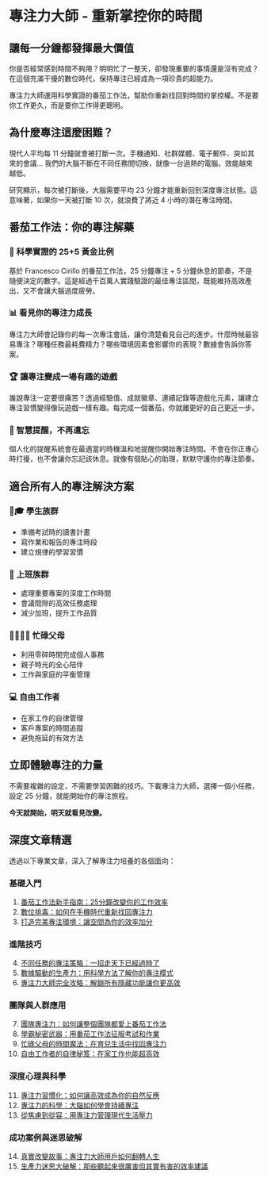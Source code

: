 # 專注力大師 - 重新掌控你的時間

## 讓每一分鐘都發揮最大價值

你是否經常感到時間不夠用？明明忙了一整天，卻發現重要的事情還是沒有完成？在這個充滿干擾的數位時代，保持專注已經成為一項珍貴的超能力。

專注力大師運用科學實證的番茄工作法，幫助你重新找回對時間的掌控權。不是要你工作更久，而是要你工作得更聰明。

## 為什麼專注這麼困難？

現代人平均每 11 分鐘就會被打斷一次。手機通知、社群媒體、電子郵件、突如其來的會議... 我們的大腦不斷在不同任務間切換，就像一台過熱的電腦，效能越來越低。

研究顯示，每次被打斷後，大腦需要平均 23 分鐘才能重新回到深度專注狀態。這意味著，如果你一天被打斷 10 次，就浪費了將近 4 小時的潛在專注時間。

## 番茄工作法：你的專注解藥

### 🎯 科學實證的 25+5 黃金比例
基於 Francesco Cirillo 的番茄工作法，25 分鐘專注 + 5 分鐘休息的節奏，不是隨便決定的數字。這是經過千百萬人實踐驗證的最佳專注區間，既能維持高效產出，又不會讓大腦過度疲勞。

### 📊 看見你的專注力成長
專注力大師會記錄你的每一次專注會話，讓你清楚看見自己的進步。什麼時候最容易專注？哪種任務最耗費精力？哪些環境因素會影響你的表現？數據會告訴你答案。

### 🏆 讓專注變成一場有趣的遊戲
誰說專注一定要很痛苦？透過經驗值、成就徽章、連續記錄等遊戲化元素，讓建立專注習慣變得像玩遊戲一樣有趣。每完成一個番茄，你就離更好的自己更近一步。

### 🔔 智慧提醒，不再遺忘
個人化的提醒系統會在最適當的時機溫和地提醒你開始專注時間。不會在你正專心時打擾，也不會讓你忘記該休息。就像有個貼心的助理，默默守護你的專注節奏。

## 適合所有人的專注解決方案

### 👩🎓 學生族群
- 準備考試時的讀書計畫
- 寫作業和報告的專注時段
- 建立規律的學習習慣

### 👔 上班族群
- 處理重要專案的深度工作時間
- 會議間隙的高效任務處理
- 減少加班，提升工作品質

### 👨👩👧👦 忙碌父母
- 利用零碎時間完成個人事務
- 親子時光的全心陪伴
- 工作與家庭的平衡管理

### 💻 自由工作者
- 在家工作的自律管理
- 客戶專案的時間追蹤
- 避免拖延的有效方法

## 立即體驗專注的力量

不需要複雜的設定，不需要學習困難的技巧。下載專注力大師，選擇一個小任務，設定 25 分鐘，就能開始你的專注旅程。

**今天就開始，明天就看見改變。**

## 深度文章精選

透過以下專業文章，深入了解專注力培養的各個面向：

### 基礎入門
1. [番茄工作法新手指南：25分鐘改變你的工作效率](blog_01_pomodoro_beginner_guide.md)
2. [數位排毒：如何在手機時代重新找回專注力](blog_02_beating_digital_distractions.md)
3. [打造完美專注環境：讓空間為你的效率加分](blog_03_perfect_focus_environment.md)

### 進階技巧
4. [不同任務的專注策略：一招走天下已經過時了](blog_04_task_specific_strategies.md)
5. [數據驅動的生產力：用科學方法了解你的專注模式](blog_05_data_driven_productivity.md)
6. [專注力大師完全攻略：解鎖所有隱藏功能讓你更高效](blog_11_smart_features_guide.md)

### 團隊與人群應用
7. [團隊專注力：如何讓整個團隊都愛上番茄工作法](blog_06_team_productivity.md)
8. [學霸秘密武器：用番茄工作法征服考試和作業](blog_07_student_study_techniques.md)
9. [忙碌父母的時間魔法：在育兒生活中找回專注力](blog_08_parent_time_management.md)
10. [自由工作者的自律秘笈：在家工作也能超高效](blog_09_freelancer_discipline.md)

### 深度心理與科學
11. [專注力習慣化：如何讓高效成為你的自然反應](blog_10_long_term_habits.md)
12. [專注力的科學：大腦如何學會持續專注](blog_12_focus_science.md)
13. [從焦慮到從容：用專注力管理現代生活壓力](blog_14_stress_management.md)

### 成功案例與迷思破解
14. [真實改變故事：專注力大師用戶如何翻轉人生](blog_13_success_stories.md)
15. [生產力迷思大破解：那些聽起來很厲害但其實有害的效率建議](blog_15_productivity_myths.md)
